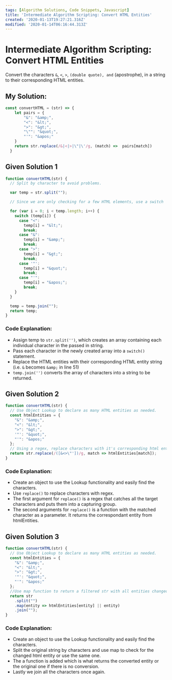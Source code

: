 ```yaml
---
tags: [Algorithm Solutions, Code Snippets, Javascript]
title: 'Intermediate Algorithm Scripting: Convert HTML Entities'
created: '2020-01-13T19:27:21.316Z'
modified: '2020-01-14T06:16:44.313Z'
---
```


Intermediate Algorithm Scripting: Convert HTML Entities
=======================================================

Convert the characters ```&```, ```<```, ```>```, `````` (double quote), and `````` (apostrophe), in a string to their corresponding HTML entities.

My Solution:
------------
``` javascript
const convertHTML = (str) => {
    let pairs = {
        "&": "&amp;",
        "<": "&lt;",
        ">": "&gt;",
        "\"": "&quot;",
        "'": "&apos;"
    }
    return str.replace(/&|<|>|\"|\'/g, (match) =>  pairs[match])
  }
```
Given Solution 1
----------------
``` javascript
function convertHTML(str) {
  // Split by character to avoid problems.

  var temp = str.split("");

  // Since we are only checking for a few HTML elements, use a switch

  for (var i = 0; i < temp.length; i++) {
    switch (temp[i]) {
      case "<":
        temp[i] = "&lt;";
        break;
      case "&":
        temp[i] = "&amp;";
        break;
      case ">":
        temp[i] = "&gt;";
        break;
      case '"':
        temp[i] = "&quot;";
        break;
      case "'":
        temp[i] = "&apos;";
        break;
    }
  }

  temp = temp.join("");
  return temp;
}
```
### Code Explanation:
* Assign temp to ```str.split('')```, which creates an array containing each individual character in the passed in string.
* Pass each character in the newly created array into a ```switch()``` statement.
* Replace the HTML entities with their corresponding HTML entity string (i.e. ```&``` becomes ```&amp;``` in line 51)
* ```temp.join('')``` converts the array of characters into a string to be returned.

Given Solution 2
----------------
``` javascript
function convertHTML(str) {
  // Use Object Lookup to declare as many HTML entities as needed.
  const htmlEntities = {
    "&": "&amp;",
    "<": "&lt;",
    ">": "&gt;",
    '"': "&quot;",
    "'": "&apos;"
  };
  // Using a regex, replace characters with it's corresponding html entity
  return str.replace(/([&<>\"'])/g, match => htmlEntities[match]);
}
```
### Code Explanation:
* Create an object to use the Lookup functionality and easily find the characters.
* Use ```replace()``` to replace characters with regex.
* The first argument for ```replace()``` is a regex that catches all the target characters and puts them into a capturing group.
* The second arguments for ```replace()``` is a function with the matched character as a parameter. It returns the correspondant entity from htmlEntities.

Given Solution 3
----------------
``` javascript
function convertHTML(str) {
  // Use Object Lookup to declare as many HTML entities as needed.
  const htmlEntities = {
    "&": "&amp;",
    "<": "&lt;",
    ">": "&gt;",
    '"': "&quot;",
    "'": "&apos;"
  };
  //Use map function to return a filtered str with all entities changed automatically.
  return str
    .split("")
    .map(entity => htmlEntities[entity] || entity)
    .join("");
}
```
### Code Explanation:
* Create an object to use the Lookup functionality and easily find the characters.
* Split the original string by characters and use map to check for the changed html entity or use the same one.
* The a function is added which is what returns the converted entity or the original one if there is no conversion.
* Lastly we join all the characters once again.


